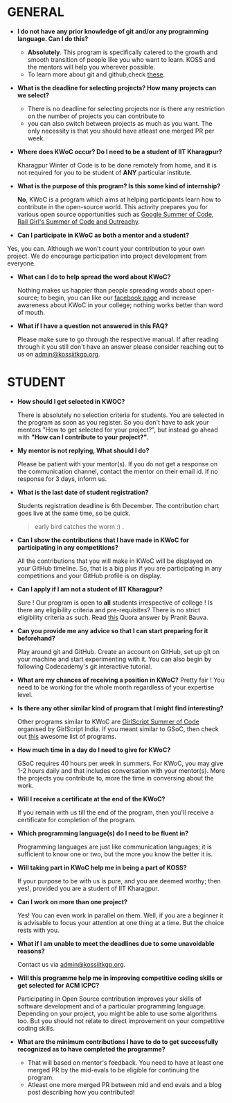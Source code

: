 # GENERAL

- __I do not have any prior knowledge of git and/or any programming language. Can I do this?__

  - __Absolutely__. This program is specifically catered to the growth and smooth transition of people like you who want to learn. KOSS and the mentors will help you wherever possible.
  - To learn more about git and github,check [these](https://github.com/kossiitkgp/Git-and-Github-2021).

- __What is the deadline for selecting projects? How many projects can we select?__

  - There is no deadline for selecting projects nor is there any restriction on the number of projects you can contribute to 
  - you can also switch between projects as much as you want. The only necessity is that you should have atleast one merged PR per week.

- __Where does KWoC occur? Do I need to be a student of IIT Kharagpur?__

  Kharagpur Winter of Code is to be done remotely from home, and it is not required for you to be student of **ANY** particular institute.

- __What is the purpose of this program? Is this some kind of internship?__
  
  **No**, KWoC is a program which aims at helping participants learn how to contribute in the open-source world. This activity prepares you for various open source opportunities such as [Google Summer of Code](https://summerofcode.withgoogle.com/archive/), [Rail Girl's Summer of Code and Outreachy](https://railsgirlssummerofcode.org).

- __Can I participate in KWoC as both a mentor and a student?__

 Yes, you can. Although we won't count your contribution to your own project. We do encourage participation into project development from everyone.

- __What can I do to help spread the word about KWoC?__

  Nothing makes us happier than people spreading words about open-source; to begin, you can like our [facebook page](https://www.facebook.com/kossiitkgp) and increase awareness about KWoC in your college; nothing works better than word of mouth.

- __What if I have a question not answered in this FAQ?__
  
  Please make sure to go through the respective manual. If after reading through it you still don't have an answer please consider reaching out to us on admin@kossiitkgp.org.



# STUDENT
- __How should I get selected in KWOC?__

  There is absolutely no selection criteria for students. You are selected in the program as soon as you register. So you don't have to ask your mentors "How to get selected for your project?", but instead go ahead with **"How can I contribute to your project?"**.

- __My mentor is not replying, What should I do?__

  Please be patient with your mentor(s). If you do not get a response on the communication channel, contact the mentor on their email id. If no response for 3 days, inform us.

- __What is the last date of student registration?__

  Students registration deadline is 6th December. The contribution chart goes live at the same time, so be quick. 
  > early bird catches the worm :) .

- __Can I show the contributions that I have made in KWoC for participating in any competitions?__
  
  All the contributions that you will make in KWoC will be displayed on your GitHub timeline. So, that is a big plus if you are participating in any competitions and your GitHub profile is on display.

- __Can I apply if I am not a student of IIT Kharagpur?__

  Sure ! Our program is open to __all__ students irrespective of college ! Is there any eligibility criteria and pre-requisites? There is no strict eligibility criteria as such. Read [this](https://www.quora.com/What-is-the-prerequisite-for-participating-in-Kharagpur-Winter-of-Code-2016) Quora answer by Pranit Bauva.

- __Can you provide me any advice so that I can start preparing for it beforehand?__
  
  Play around git and GitHub. Create an account on GitHub, set up git on your machine and start experimenting with it. You can also begin by following Codecademy's git interactive tutorial.

- __What are my chances of receiving a position in KWoC?__
  Pretty fair ! You need to be working for the whole month regardless of your expertise level.

- __Is there any other similar kind of program that I might find interesting?__

  Other programs similar to KWoC are [GirlScript Summer of Code](https://gssoc.girlscript.tech) organised by GirlScript India. If you meant similar to GSoC, then check out [this](https://github.com/deepanshu1422/List-Of-Open-Source-Internships-Programs) awesome list of programs.

- __How much time in a day do I need to give for KWoC?__
  
  GSoC requires 40 hours per week in summers. For KWoC, you may give 1-2 hours daily and that includes conversation with your mentor(s). More the projects you contribute to, more the time in conversing about the work.

- __Will I receive a certificate at the end of the KWoC?__
  
  If you remain with us till the end of the program, then you'll receive a certificate for completion of the program.

- __Which programming language(s) do I need to be fluent in?__
  
  Programming languages are just like communication languages; it is sufficient to know one or two, but the more you know the better it is.

- __Will taking part in KWoC help me in being a part of KOSS?__

  If your purpose to be with us is pure, and you are deemed worthy; then yes!, provided you are a student of IIT Kharagpur.

- __Can I work on more than one project?__
  
  Yes! You can even work in parallel on them. Well, if you are a beginner it is advisable to focus your attention at one thing at a time. But the choice rests with you.

- __What if I am unable to meet the deadlines due to some unavoidable reasons?__

  Contact us via admin@kossiitkgp.org.

- __Will this programme help me in improving competitive coding skills or get selected for ACM ICPC?__
  
  Participating in Open Source contribution improves your skills of software development and of a particular programming language. Depending on your project, you might be able to use some algorithms too. But you should not relate to direct improvement on your competitive coding skills.

- __What are the minimum contributions I have to do to get successfully recognized as to have completed the programme?__

  - That will based on mentor's feedback. You need to have at least one merged PR by the mid-evals to be eligible for continuing the program.
  - Atleast one more merged PR between mid and end evals and a blog post describing how you contributed!

